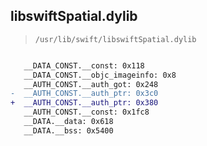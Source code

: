 ## libswiftSpatial.dylib

> `/usr/lib/swift/libswiftSpatial.dylib`

```diff

   __DATA_CONST.__const: 0x118
   __DATA_CONST.__objc_imageinfo: 0x8
   __AUTH_CONST.__auth_got: 0x248
-  __AUTH_CONST.__auth_ptr: 0x3c0
+  __AUTH_CONST.__auth_ptr: 0x380
   __AUTH_CONST.__const: 0x1fc8
   __DATA.__data: 0x618
   __DATA.__bss: 0x5400

```
